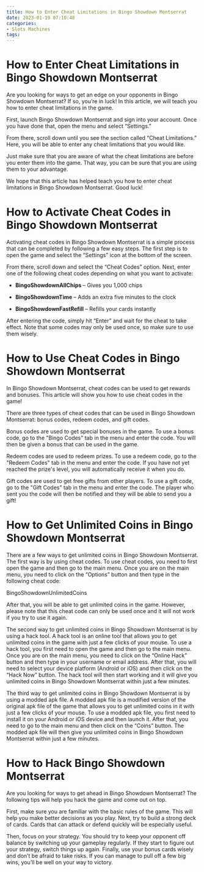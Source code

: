 ```yaml
---
title: How to Enter Cheat Limitations in Bingo Showdown Montserrat
date: 2023-01-19 07:10:48
categories:
- Slots Machines
tags:
---
```



#  How to Enter Cheat Limitations in Bingo Showdown Montserrat

Are you looking for ways to get an edge on your opponents in Bingo Showdown Montserrat? If so, you’re in luck! In this article, we will teach you how to enter cheat limitations in the game.

First, launch Bingo Showdown Montserrat and sign into your account. Once you have done that, open the menu and select “Settings.”

From there, scroll down until you see the section called “Cheat Limitations.” Here, you will be able to enter any cheat limitations that you would like.

Just make sure that you are aware of what the cheat limitations are before you enter them into the game. That way, you can be sure that you are using them to your advantage.

We hope that this article has helped teach you how to enter cheat limitations in Bingo Showdown Montserrat. Good luck!

#  How to Activate Cheat Codes in Bingo Showdown Montserrat

Activating cheat codes in Bingo Showdown Montserrat is a simple process that can be completed by following a few easy steps. The first step is to open the game and select the “Settings” icon at the bottom of the screen.

From there, scroll down and select the “Cheat Codes” option. Next, enter one of the following cheat codes depending on what you want to activate:

* **BingoShowdownAllChips** – Gives you 1,000 chips

* **BingoShowdownTime** – Adds an extra five minutes to the clock

* **BingoShowdownFastRefill** – Refills your cards instantly

After entering the code, simply hit “Enter” and wait for the cheat to take effect. Note that some codes may only be used once, so make sure to use them wisely.

#  How to Use Cheat Codes in Bingo Showdown Montserrat

In Bingo Showdown Montserrat, cheat codes can be used to get rewards and bonuses. This article will show you how to use cheat codes in the game!

There are three types of cheat codes that can be used in Bingo Showdown Montserrat: bonus codes, redeem codes, and gift codes.

Bonus codes are used to get special bonuses in the game. To use a bonus code, go to the "Bingo Codes" tab in the menu and enter the code. You will then be given a bonus that can be used in the game.

Redeem codes are used to redeem prizes. To use a redeem code, go to the "Redeem Codes" tab in the menu and enter the code. If you have not yet reached the prize's level, you will automatically receive it when you do.

Gift codes are used to get free gifts from other players. To use a gift code, go to the "Gift Codes" tab in the menu and enter the code. The player who sent you the code will then be notified and they will be able to send you a gift!

#  How to Get Unlimited Coins in Bingo Showdown Montserrat

There are a few ways to get unlimited coins in Bingo Showdown Montserrat. The first way is by using cheat codes. To use cheat codes, you need to first open the game and then go to the main menu. Once you are on the main menu, you need to click on the “Options” button and then type in the following cheat code:

BingoShowdownUnlimitedCoins

After that, you will be able to get unlimited coins in the game. However, please note that this cheat code can only be used once and it will not work if you try to use it again.

The second way to get unlimited coins in Bingo Showdown Montserrat is by using a hack tool. A hack tool is an online tool that allows you to get unlimited coins in the game with just a few clicks of your mouse. To use a hack tool, you first need to open the game and then go to the main menu. Once you are on the main menu, you need to click on the “Online Hack” button and then type in your username or email address. After that, you will need to select your device platform (Android or iOS) and then click on the “Hack Now” button. The hack tool will then start working and it will give you unlimited coins in Bingo Showdown Montserrat within just a few minutes.

The third way to get unlimited coins in Bingo Showdown Montserrat is by using a modded apk file. A modded apk file is a modified version of the original apk file of the game that allows you to get unlimited coins in it with just a few clicks of your mouse. To use a modded apk file, you first need to install it on your Android or iOS device and then launch it. After that, you need to go to the main menu and then click on the “Coins” button. The modded apk file will then give you unlimited coins in Bingo Showdown Montserrat within just a few minutes.

#  How to Hack Bingo Showdown Montserrat

Are you looking for ways to get ahead in Bingo Showdown Montserrat? The following tips will help you hack the game and come out on top.

First, make sure you are familiar with the basic rules of the game. This will help you make better decisions as you play. Next, try to build a strong deck of cards. Cards that can attack or defend quickly will be especially useful.

Then, focus on your strategy. You should try to keep your opponent off balance by switching up your gameplay regularly. If they start to figure out your strategy, switch things up again. Finally, use your bonus cards wisely and don’t be afraid to take risks. If you can manage to pull off a few big wins, you’ll be well on your way to victory.